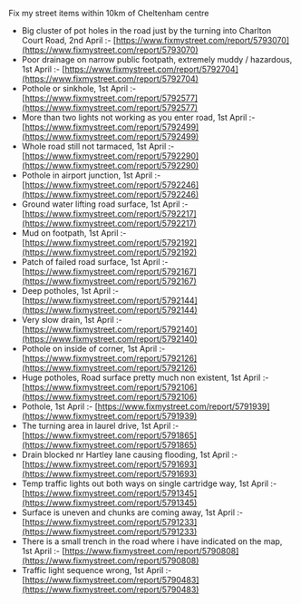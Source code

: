 Fix my street items within 10km of Cheltenham centre

<!-- fix_marker starts -->

- Big cluster of pot holes in the road just by the turning into Charlton Court Road, 2nd April :- [https://www.fixmystreet.com/report/5793070](https://www.fixmystreet.com/report/5793070)
- Poor drainage on narrow public footpath, extremely muddy / hazardous, 1st April :- [https://www.fixmystreet.com/report/5792704](https://www.fixmystreet.com/report/5792704)
- Pothole or sinkhole, 1st April :- [https://www.fixmystreet.com/report/5792577](https://www.fixmystreet.com/report/5792577)
- More than two lights not working as you enter road, 1st April :- [https://www.fixmystreet.com/report/5792499](https://www.fixmystreet.com/report/5792499)
- Whole road still not tarmaced, 1st April :- [https://www.fixmystreet.com/report/5792290](https://www.fixmystreet.com/report/5792290)
- Pothole in airport junction, 1st April :- [https://www.fixmystreet.com/report/5792246](https://www.fixmystreet.com/report/5792246)
- Ground water lifting road surface, 1st April :- [https://www.fixmystreet.com/report/5792217](https://www.fixmystreet.com/report/5792217)
- Mud on footpath, 1st April :- [https://www.fixmystreet.com/report/5792192](https://www.fixmystreet.com/report/5792192)
- Patch of failed road surface, 1st April :- [https://www.fixmystreet.com/report/5792167](https://www.fixmystreet.com/report/5792167)
- Deep potholes, 1st April :- [https://www.fixmystreet.com/report/5792144](https://www.fixmystreet.com/report/5792144)
- Very slow drain, 1st April :- [https://www.fixmystreet.com/report/5792140](https://www.fixmystreet.com/report/5792140)
- Pothole on inside of corner, 1st April :- [https://www.fixmystreet.com/report/5792126](https://www.fixmystreet.com/report/5792126)
- Huge potholes, Road surface pretty much non existent, 1st April :- [https://www.fixmystreet.com/report/5792106](https://www.fixmystreet.com/report/5792106)
- Pothole, 1st April :- [https://www.fixmystreet.com/report/5791939](https://www.fixmystreet.com/report/5791939)
- The turning area in laurel drive, 1st April :- [https://www.fixmystreet.com/report/5791865](https://www.fixmystreet.com/report/5791865)
- Drain blocked nr Hartley lane causing flooding, 1st April :- [https://www.fixmystreet.com/report/5791693](https://www.fixmystreet.com/report/5791693)
- Temp traffic lights out both ways on single cartridge way, 1st April :- [https://www.fixmystreet.com/report/5791345](https://www.fixmystreet.com/report/5791345)
- Surface is uneven and chunks are coming away, 1st April :- [https://www.fixmystreet.com/report/5791233](https://www.fixmystreet.com/report/5791233)
- There is a small trench in the road where i have indicated on the map, 1st April :- [https://www.fixmystreet.com/report/5790808](https://www.fixmystreet.com/report/5790808)
- Traffic light sequence wrong, 1st April :- [https://www.fixmystreet.com/report/5790483](https://www.fixmystreet.com/report/5790483)

<!-- fix_marker ends -->